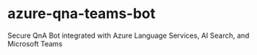 # azure-qna-teams-bot
Secure QnA Bot integrated with Azure Language Services, AI Search, and Microsoft Teams
